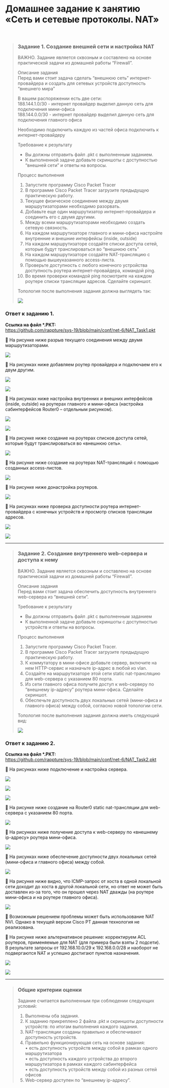 # Домашнее задание к занятию «Сеть и сетевые протоколы. NAT»
<br>

> ### Задание 1. Создание внешней сети и настройка NAT
> ВАЖНО. Задание является сквозным и составлено на основе практической задачи из домашней работы “Firewall”.
>
> Описание задания  
> Перед вами стоит задача сделать “внешнюю сеть” интернет-провайдера и создать для сетевых устройств доступность “внешнего мира”
>
> В вашем распоряжении есть две сети:  
> 188.144.1.0/30 - интернет провайдер выделил данную сеть для подключения мини-офиса  
> 188.144.0.0/30 - интернет провайдер выделил данную сеть для подключения главного офиса  
>
> Необходимо подключить каждую из частей офиса подключить к интернет-провайдеру
>
> Требование к результату 
> *	Вы должны отправить файл .pkt с выполненным заданием.
> *	К выполненной задаче добавьте скриншоты с доступностью “внешней сети” и ответы на вопросы.
>
> Процесс выполнения
> 1.	Запустите программу Cisco Packet Tracer
> 2.	В программе Cisco Packet Tracer загрузите предыдущую практическую работу.
> 3.	Текущее физическое соединение между двумя маршрутизаторами необходимо разорвать.
> 4.	Добавьте еще один маршрутизатор интернет-провайдера и соединить его с двумя другими.
> 5.	Между всеми маршрутизаторами необходимо создать сетевую связность.
> 6.	На каждом маршрутизаторе главного и мини-офиса настройте внутренние и внешние интерфейсы (inside, outside)
> 7.	На каждом маршрутизаторе создайте списки доступа сетей, которые будут транслироваться во “внешнюю сеть”
> 8.	На каждом маршрутизаторе создайте NAT-трансляцию с помощью вышеуказанного access-листа.
> 9.	Проверьте доступность с любого конечного устройства доступность роутера интернет-провайдера, командой ping.
> 10.	Во время проверки командой ping посмотрите на каждом роутере списки трансляции адресов. Сделайте скриншот.
>
> Топология после выполнения задания должна выглядеть так:
>
> <kbd><img src="/img/net-6.1.1.png"></kbd>
> 
### Ответ к заданию 1.
**Ссылка на файл \*.PKT:**  
https://github.com/rappture/sys-19/blob/main/conf/net-6/NAT_Task1.pkt

:large_blue_diamond:	На рисунке ниже разрыв текущего соединения между двумя маршрутизаторами.

<kbd><img src="/img/net-6.1.2.png"></kbd>
 
:large_blue_diamond:	На рисунках ниже добавляем роутер провайдера и подключаем его к двум другим.

<kbd><img src="/img/net-6.1.3.png"></kbd>
 
<kbd><img src="/img/net-6.1.4.png"></kbd>
 
:large_blue_diamond:	На рисунках ниже настройка внутренних и внешних интерфейсов (inside, outside) на роутерах главного и мини-офиса (настройка сабинтерфейсов Router0 – отдельным рисунком).

<kbd><img src="/img/net-6.1.5.png"></kbd>
 
<kbd><img src="/img/net-6.1.6.png"></kbd>
 
:large_blue_diamond:	На рисунке ниже создание на роутерах списков доступа сетей, которые будут транслироваться во «внешнюю сеть».

<kbd><img src="/img/net-6.1.7.png"></kbd>
 
:large_blue_diamond:	На рисунке ниже создание на роутерах NAT-трансляций с помощью созданных access-листов.

<kbd><img src="/img/net-6.1.8.png"></kbd>
 
:large_blue_diamond:	На рисунке ниже донастройка роутеров.

<kbd><img src="/img/net-6.1.9.png"></kbd>
 
:large_blue_diamond:	На рисунках ниже проверка доступности роутера интернет-провайдера с конечных устройств и просмотр списков трансляции адресов.

<kbd><img src="/img/net-6.1.10.png"></kbd>
 
<kbd><img src="/img/net-6.1.11.png"></kbd>

---

> ### Задание 2. Создание внутреннего web-сервера и доступа к нему
> ВАЖНО. Задание является сквозным и составлено на основе практической задачи из домашней работы “Firewall”.
>
> Описание задания  
> Перед вами стоит задача обеспечить доступность внутреннего web-сервера из “внешней сети”.
>
> Требование к результату
> *	Вы должны отправить файл .pkt с выполненным заданием
> *	К выполненной задаче добавьте скриншоты с доступностью устройств и ответы на вопросы.
>
> Процесс выполнения
> 1.	Запустите программу Cisco Packet Tracer.
> 2.	В программе Cisco Packet Tracer загрузите предыдущую практическую работу.
> 3.	К коммутатору в мини-офисе добавьте сервер, включите на нем HTTP-сервис и назначьте ip-адрес в любой из vlan.
> 4.	Создайте на маршрутизаторе этой сети static nat-трансляцию для web-сервера с указанием 80 порта.
> 5.	Из сети главного офиса получите доступ к web-серверу по “внешнему ip-адресу” роутера мини-офиса. Сделайте скриншот.
> 6.	Обеспечьте доступность двух локальных сетей (мини-офиса и главного офиса) между собой, согласно новой топологии сети.
>
> Топология после выполнения задания должна иметь следующий вид:
>
> <kbd><img src="/img/net-6.2.1.png"></kbd>
> 
### Ответ к заданию 2.
**Ссылка на файл \*.PKT:**  
https://github.com/rappture/sys-19/blob/main/conf/net-6/NAT_Task2.pkt

:large_blue_diamond:	На рисунках ниже подключение и настройка сервера.

<kbd><img src="/img/net-6.2.2.png"></kbd>
 
<kbd><img src="/img/net-6.2.3.png"></kbd>
 
<kbd><img src="/img/net-6.2.4.png"></kbd>
 
:large_blue_diamond:	На рисунке ниже создание на Router0 static nat-трансляции для web-сервера с указанием 80 порта.

<kbd><img src="/img/net-6.2.5.png"></kbd>
 
:large_blue_diamond:	На рисунках ниже получение доступа к web-серверу по «внешнему ip-адресу» роутера мини-офиса.

<kbd><img src="/img/net-6.2.6.png"></kbd>
 
:large_blue_diamond:	На рисунках ниже обеспечение доступности двух локальных сетей (мини-офиса и главного офиса) между собой.

<kbd><img src="/img/net-6.2.7.png"></kbd>
 
:large_blue_diamond:	На рисунке ниже видно, что ICMP-запрос от хоста в одной локальной сети доходит до хоста в другой локальной сети, но ответ не может быть доставлен из-за того, что он прошел через NAT дважды (на роутере мини-офиса и на роутере главного офиса). 

<kbd><img src="/img/net-6.2.8.png"></kbd>
 
:large_blue_diamond:	Возможным решением проблемы может быть использование NAT NVI. Однако в текущей версии Cisco PT данная технология не реализована.

:large_blue_diamond:	На рисунке ниже альтернативное решение: корректируем ACL роутеров, применяемые для NAT (для примера были взяты 2 подсети). В результате запросы от 192.168.10.0/29 к 192.168.0.0/28 и наоборот не подвергаются NAT и успешно достигают пунктов назначения.

<kbd><img src="/img/net-6.2.9.png"></kbd>
 
<kbd><img src="/img/net-6.2.10.png"></kbd>
 
---

> ### Общие критерии оценки
> Задание считается выполненным при соблюдении следующих условий:
> 1.	Выполнены оба задания.
> 2.	К заданию прикреплено 2 файла .pkt и скриншоты доступности устройств: по итогам выполнения каждого задания.
> 3.	NAT-трансляции созданы правильно и обеспечивают доступность устройств.
> 4.	Правильно функционирующая сеть на основе задания:  
> •	есть доступность устройств между собой в рамках одного маршрутизатора  
> •	есть доступность каждого устройства до второго маршрутизатора в рамках каждого сабинтерфейса  
> •	есть доступность устройств между собой из разных сетей офисов  
> 5.	Web-сервер доступен по “внешнему ip-адресу”.

